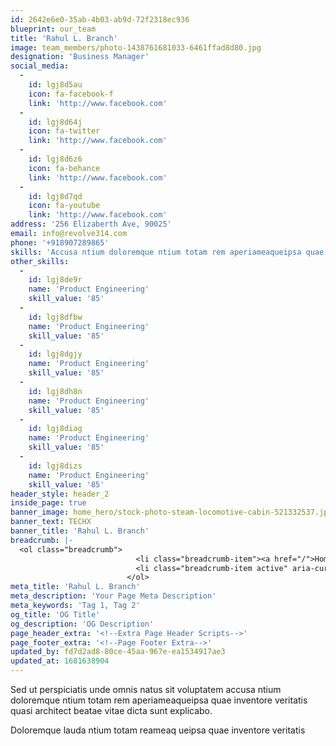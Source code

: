 ```yaml
---
id: 2642e6e0-35ab-4b03-ab9d-72f2318ec936
blueprint: our_team
title: 'Rahul L. Branch'
image: team_members/photo-1438761681033-6461ffad8d80.jpg
designation: 'Business Manager'
social_media:
  -
    id: lgj8d5au
    icon: fa-facebook-f
    link: 'http://www.facebook.com'
  -
    id: lgj8d64j
    icon: fa-twitter
    link: 'http://www.facebook.com'
  -
    id: lgj8d6z6
    icon: fa-behance
    link: 'http://www.facebook.com'
  -
    id: lgj8d7qd
    icon: fa-youtube
    link: 'http://www.facebook.com'
address: '256 Elizaberth Ave, 90025'
email: info@revolve314.com
phone: '+918907289865'
skills: 'Accusa ntium doloremque ntium totam rem aperiameaqueipsa quae inventore veritatis quasi architect beatae'
other_skills:
  -
    id: lgj8de9r
    name: 'Product Engineering'
    skill_value: '85'
  -
    id: lgj8dfbw
    name: 'Product Engineering'
    skill_value: '85'
  -
    id: lgj8dgjy
    name: 'Product Engineering'
    skill_value: '85'
  -
    id: lgj8dh8n
    name: 'Product Engineering'
    skill_value: '85'
  -
    id: lgj8diag
    name: 'Product Engineering'
    skill_value: '85'
  -
    id: lgj8dizs
    name: 'Product Engineering'
    skill_value: '85'
header_style: header_2
inside_page: true
banner_image: home_hero/stock-photo-steam-locomotive-cabin-521332537.jpg
banner_text: TECHX
banner_title: 'Rahul L. Branch'
breadcrumb: |-
  <ol class="breadcrumb">
                            <li class="breadcrumb-item"><a href="/">Home</a></li>
                            <li class="breadcrumb-item active" aria-current="page">team</li>
                          </ol>
meta_title: 'Rahul L. Branch'
meta_description: 'Your Page Meta Description'
meta_keywords: 'Tag 1, Tag 2'
og_title: 'OG Title'
og_description: 'OG Description'
page_header_extra: '<!--Extra Page Header Scripts-->'
page_footer_extra: '<!--Page Footer Extra-->'
updated_by: fd7d2ad8-80ce-45aa-967e-ea1534917ae3
updated_at: 1681638904
---
```

Sed ut perspiciatis unde omnis natus sit voluptatem accusa ntium doloremque ntium totam rem aperiameaqueipsa quae inventore veritatis quasi architect beatae vitae dicta sunt explicabo.

Doloremque lauda ntium totam reameaq ueipsa quae inventore veritatis